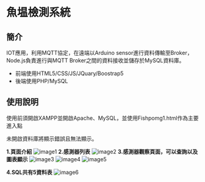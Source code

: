 # 魚塭檢測系統

## 簡介
IOT應用，利用MQTT協定，在遠端以Arduino sensor進行資料傳輸至Broker，Node.js負責進行與MQTT Broker之間的資料接收並儲存於MySQL資料庫。

* 前端使用HTML5/CSS/JS/JQuary/Boostrap5
* 後端使用PHP/MySQL

## 使用說明
使用前須開啟XAMPP並開啟Apache、MySQL，並使用Fishpomg1.html作為主要進入點

未開啟資料庫將顯示錯誤且無法顯示。

**1.頁面介紹**
![image1](https://github.com/StupidChang/FishProject/assets/54949870/fe141589-d4ab-4aac-9b95-b0cf7a8e4d30)
**2.感測器列表**
![image2](https://github.com/StupidChang/FishProject/assets/54949870/d464ff90-6d5f-4dea-bbae-ab0d16e65264)
**3.感測器觀察頁面，可以查詢以及圖表顯示**
![image3](https://github.com/StupidChang/FishProject/assets/54949870/485e00fc-09ea-4640-a63f-1b3dfb09d801)
![image4](https://github.com/StupidChang/FishProject/assets/54949870/88a37047-8051-4aa6-9d2c-b5e8e5f30a84)
![image5](https://github.com/StupidChang/FishProject/assets/54949870/85af362c-06bc-4153-89fe-5c29ab89eb62)

**4.SQL共有5資料表**
![image6](https://github.com/StupidChang/FishProject/assets/54949870/f3d96647-cb8e-4b39-96e2-640b218e6d9f)
